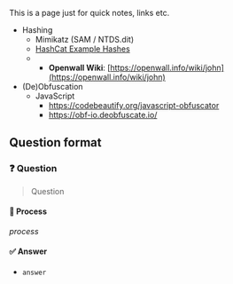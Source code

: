 This is a page just for quick notes, links etc.
- Hashing
	- Mimikatz (SAM / NTDS.dit)
	- [HashCat Example Hashes](https://hashcat.net/wiki/doku.php?id=example_hashes)
	- * **Openwall Wiki**: [https://openwall.info/wiki/john](https://openwall.info/wiki/john)
- (De)Obfuscation
	- JavaScript
		- https://codebeautify.org/javascript-obfuscator
		- https://obf-io.deobfuscate.io/

## Question format
### ❓ Question
> Question
#### 🧪 Process
_process_
#### ✅ Answer
- `answer`